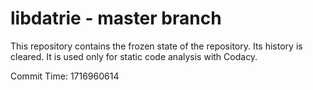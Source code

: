 # libdatrie - master branch

This repository contains the frozen state of the repository.
Its history is cleared. It is used only for static code
analysis with Codacy.

Commit Time: 1716960614